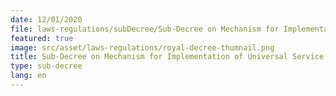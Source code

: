 ```yaml
---
date: 12/01/2020
file: laws-regulations/subDecree/Sub-Decree on Mechanism for Implementation of Universal Service Obligation.pdf
featured: true
image: src/asset/laws-regulations/royal-decree-thumnail.png
title: Sub-Decree on Mechanism for Implementation of Universal Service Obligation
type: sub-decree
lang: en
---
```


